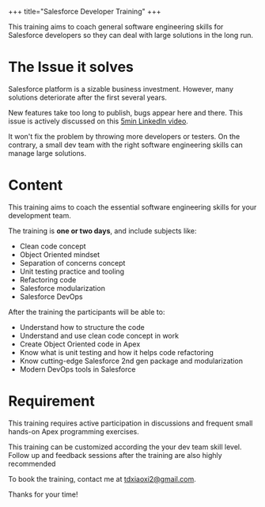 +++
title="Salesforce Developer Training"
+++

This training aims to coach general software engineering skills for Salesforce
developers so they can deal with large solutions in the long run.

# The Issue it solves

Salesforce platform is a sizable business investment. However, many solutions
deteriorate after the first several years. 

New features take too long to publish, bugs appear here and there. This issue is
actively discussed on this [5min LinkedIn
video](https://www.linkedin.com/posts/xixiaofinland_salesforce-salesforcedeveloper-softwareengineer-activity-7086412746170261504-_KLr).

It won't fix the problem by throwing more developers or testers. On the
contrary, a small dev team with the right software engineering skills can manage
large solutions.

# Content

This training aims to coach the essential software engineering skills for your
development team.

The training is **one or two days**, and include subjects like:

- Clean code concept
- Object Oriented mindset
- Separation of concerns concept
- Unit testing practice and tooling
- Refactoring code
- Salesforce modularization
- Salesforce DevOps

After the training the participants will be able to:

- Understand how to structure the code
- Understand and use clean code concept in work
- Create Object Oriented code in Apex
- Know what is unit testing and how it helps code refactoring
- Know cutting-edge Salesforce 2nd gen package and modularization
- Modern DevOps tools in Salesforce

# Requirement

This training requires active participation in discussions and frequent small
hands-on Apex programming exercises.

This training can be customized according the your dev team skill level. Follow
up and feedback sessions after the training are also highly recommended

To book the training, contact me at tdxiaoxi2@gmail.com.

Thanks for your time!
